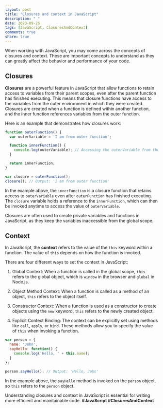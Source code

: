 ```yaml
---
layout: post
title: "Closures and context in JavaScript"
description: " "
date: 2023-09-26
tags: [JavaScript, ClosuresAndContext]
comments: true
share: true
---
```


When working with JavaScript, you may come across the concepts of closures and context. These are important concepts to understand as they can greatly affect the behavior and performance of your code.

## Closures

**Closures** are a powerful feature in JavaScript that allow functions to retain access to variables from their parent scopes, even after the parent function has finished executing. This means that closure functions have access to the variables from the outer environment in which they were created. Closures are created when a function is defined within another function, and the inner function references variables from the outer function.

Here is an example that demonstrates how closures work:

```javascript
function outerFunction() {
  var outerVariable = 'I am from outer function';

  function innerFunction() {
    console.log(outerVariable); // Accessing the outerVariable from the parent scope
  }

  return innerFunction;
}

var closure = outerFunction();
closure(); // Output: 'I am from outer function'
```

In the example above, the `innerFunction` is a closure function that retains access to `outerVariable` even after `outerFunction` has finished executing. The `closure` variable holds a reference to the `innerFunction`, which can then be invoked anytime to access the value of `outerVariable`.

Closures are often used to create private variables and functions in JavaScript, as they keep the variables inaccessible from the global scope.

## Context

In JavaScript, the **context** refers to the value of the `this` keyword within a function. The value of `this` depends on how the function is invoked.

There are four different ways to set the context in JavaScript:

1. Global Context: When a function is called in the global scope, `this` refers to the global object, which is `window` in the browser and `global` in Node.js.

2. Object Method Context: When a function is called as a method of an object, `this` refers to the object itself.

3. Constructor Context: When a function is used as a constructor to create objects using the `new` keyword, `this` refers to the newly created object.

4. Explicit Context Binding: The context can be explicitly set using methods like `call`, `apply`, or `bind`. These methods allow you to specify the value of `this` when invoking a function.

```javascript
var person = {
  name: 'John',
  sayHello: function() {
    console.log('Hello, ' + this.name);
  }
};

person.sayHello(); // Output: 'Hello, John'
```

In the example above, the `sayHello` method is invoked on the `person` object, so `this` refers to the `person` object.

Understanding closures and context in JavaScript is essential for writing more efficient and maintainable code. **#JavaScript #ClosuresAndContext**